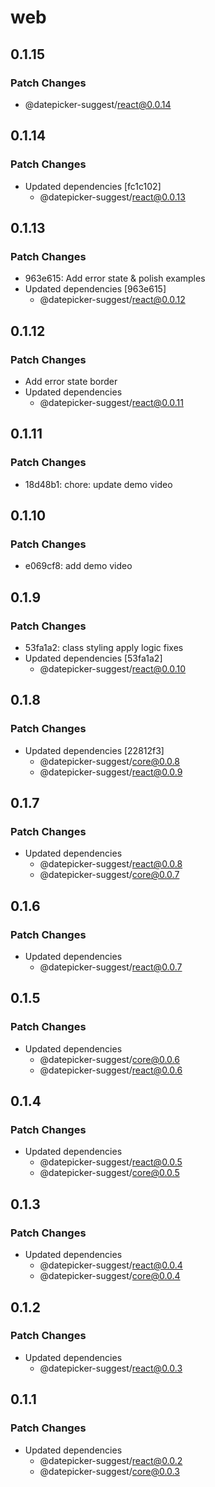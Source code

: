 # web

## 0.1.15

### Patch Changes

- @datepicker-suggest/react@0.0.14

## 0.1.14

### Patch Changes

- Updated dependencies [fc1c102]
  - @datepicker-suggest/react@0.0.13

## 0.1.13

### Patch Changes

- 963e615: Add error state & polish examples
- Updated dependencies [963e615]
  - @datepicker-suggest/react@0.0.12

## 0.1.12

### Patch Changes

- Add error state border
- Updated dependencies
  - @datepicker-suggest/react@0.0.11

## 0.1.11

### Patch Changes

- 18d48b1: chore: update demo video

## 0.1.10

### Patch Changes

- e069cf8: add demo video

## 0.1.9

### Patch Changes

- 53fa1a2: class styling apply logic fixes
- Updated dependencies [53fa1a2]
  - @datepicker-suggest/react@0.0.10

## 0.1.8

### Patch Changes

- Updated dependencies [22812f3]
  - @datepicker-suggest/core@0.0.8
  - @datepicker-suggest/react@0.0.9

## 0.1.7

### Patch Changes

- Updated dependencies
  - @datepicker-suggest/react@0.0.8
  - @datepicker-suggest/core@0.0.7

## 0.1.6

### Patch Changes

- Updated dependencies
  - @datepicker-suggest/react@0.0.7

## 0.1.5

### Patch Changes

- Updated dependencies
  - @datepicker-suggest/core@0.0.6
  - @datepicker-suggest/react@0.0.6

## 0.1.4

### Patch Changes

- Updated dependencies
  - @datepicker-suggest/react@0.0.5
  - @datepicker-suggest/core@0.0.5

## 0.1.3

### Patch Changes

- Updated dependencies
  - @datepicker-suggest/react@0.0.4
  - @datepicker-suggest/core@0.0.4

## 0.1.2

### Patch Changes

- Updated dependencies
  - @datepicker-suggest/react@0.0.3

## 0.1.1

### Patch Changes

- Updated dependencies
  - @datepicker-suggest/react@0.0.2
  - @datepicker-suggest/core@0.0.3

